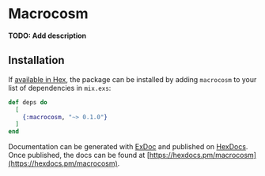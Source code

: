 # Macrocosm

**TODO: Add description**

## Installation

If [available in Hex](https://hex.pm/docs/publish), the package can be installed
by adding `macrocosm` to your list of dependencies in `mix.exs`:

```elixir
def deps do
  [
    {:macrocosm, "~> 0.1.0"}
  ]
end
```

Documentation can be generated with [ExDoc](https://github.com/elixir-lang/ex_doc)
and published on [HexDocs](https://hexdocs.pm). Once published, the docs can
be found at [https://hexdocs.pm/macrocosm](https://hexdocs.pm/macrocosm).

